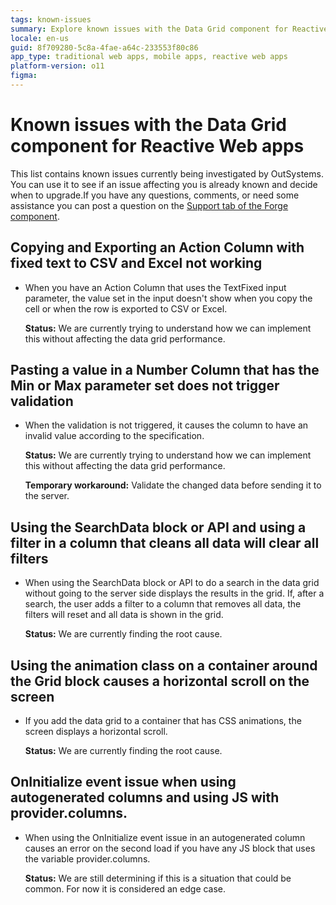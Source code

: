 ```yaml
---
tags: known-issues
summary: Explore known issues with the Data Grid component for Reactive Web apps in OutSystems 11 (O11).
locale: en-us
guid: 8f709280-5c8a-4fae-a64c-233553f80c86
app_type: traditional web apps, mobile apps, reactive web apps
platform-version: o11
figma:
---
```


# Known issues with the Data Grid component for Reactive Web apps

This list contains known issues currently being investigated by OutSystems. You can use it to see if an issue affecting you is already known and decide when to upgrade.If you have any questions, comments, or need some assistance you can post a question on the [Support tab of the Forge component](https://www.outsystems.com/forge/component-discussions/9764/Data+Grid+Reactive). 

## Copying and Exporting an Action Column with fixed text to CSV and Excel not working

* When you have an Action Column that uses the TextFixed input parameter, the value set in the input doesn't show when you copy the cell or when the row is exported to CSV or Excel.

    **Status:** We are currently trying to understand how we can implement this without affecting the data grid performance.

## Pasting a value in a Number Column that has the Min or Max parameter set does not trigger validation

* When the validation is not triggered, it causes the column to have an invalid value according to the specification.
    
    **Status:** We are currently trying to understand how we can implement this without affecting the data grid performance.

    **Temporary workaround:** Validate the changed data before sending it to the server.

## Using the SearchData block or API and using a filter in a column that cleans all data will clear all filters

* When using the SearchData block or API to do a search in the data grid without going to the server side displays the results in the grid. If, after a search, the user adds a filter to a column that removes all data, the filters will reset and all data is shown in the grid.

    **Status:** We are currently finding the root cause.

## Using the animation class on a container around the Grid block causes a horizontal scroll on the screen

* If you add the data grid to a container that has CSS animations, the screen displays a horizontal scroll.

    **Status:** We are currently finding the root cause.

## OnInitialize event issue when using autogenerated columns and using JS with provider.columns.

* When using the OnInitialize event issue in an autogenerated column causes an error on the second load if you have any JS block that uses the variable provider.columns.
    
    **Status:** We are still determining if this is a situation that could be common. For now it is considered an edge case.

